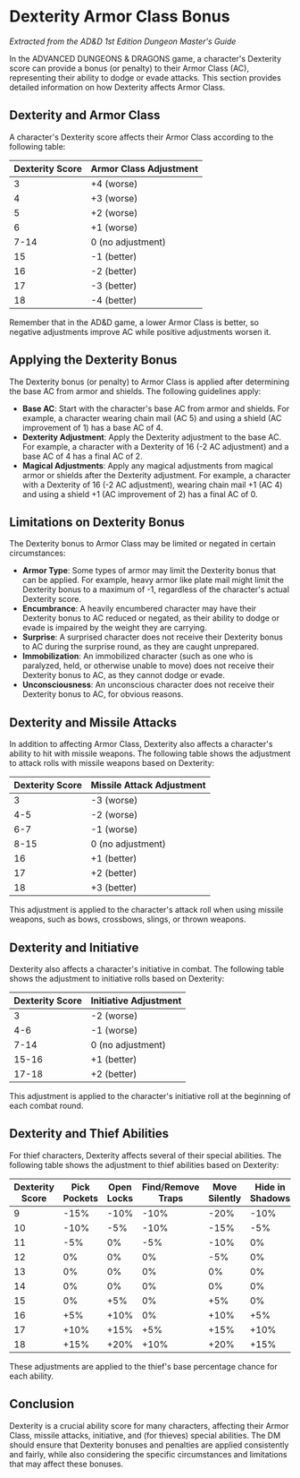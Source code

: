 # Dexterity Armor Class Bonus

*Extracted from the AD&D 1st Edition Dungeon Master's Guide*

In the ADVANCED DUNGEONS & DRAGONS game, a character's Dexterity score can provide a bonus (or penalty) to their Armor Class (AC), representing their ability to dodge or evade attacks. This section provides detailed information on how Dexterity affects Armor Class.

## Dexterity and Armor Class

A character's Dexterity score affects their Armor Class according to the following table:

| Dexterity Score | Armor Class Adjustment |
|-----------------|------------------------|
| 3               | +4 (worse)             |
| 4               | +3 (worse)             |
| 5               | +2 (worse)             |
| 6               | +1 (worse)             |
| 7-14            | 0 (no adjustment)      |
| 15              | -1 (better)            |
| 16              | -2 (better)            |
| 17              | -3 (better)            |
| 18              | -4 (better)            |

Remember that in the AD&D game, a lower Armor Class is better, so negative adjustments improve AC while positive adjustments worsen it.

## Applying the Dexterity Bonus

The Dexterity bonus (or penalty) to Armor Class is applied after determining the base AC from armor and shields. The following guidelines apply:

- **Base AC**: Start with the character's base AC from armor and shields. For example, a character wearing chain mail (AC 5) and using a shield (AC improvement of 1) has a base AC of 4.
- **Dexterity Adjustment**: Apply the Dexterity adjustment to the base AC. For example, a character with a Dexterity of 16 (-2 AC adjustment) and a base AC of 4 has a final AC of 2.
- **Magical Adjustments**: Apply any magical adjustments from magical armor or shields after the Dexterity adjustment. For example, a character with a Dexterity of 16 (-2 AC adjustment), wearing chain mail +1 (AC 4) and using a shield +1 (AC improvement of 2) has a final AC of 0.

## Limitations on Dexterity Bonus

The Dexterity bonus to Armor Class may be limited or negated in certain circumstances:

- **Armor Type**: Some types of armor may limit the Dexterity bonus that can be applied. For example, heavy armor like plate mail might limit the Dexterity bonus to a maximum of -1, regardless of the character's actual Dexterity score.
- **Encumbrance**: A heavily encumbered character may have their Dexterity bonus to AC reduced or negated, as their ability to dodge or evade is impaired by the weight they are carrying.
- **Surprise**: A surprised character does not receive their Dexterity bonus to AC during the surprise round, as they are caught unprepared.
- **Immobilization**: An immobilized character (such as one who is paralyzed, held, or otherwise unable to move) does not receive their Dexterity bonus to AC, as they cannot dodge or evade.
- **Unconsciousness**: An unconscious character does not receive their Dexterity bonus to AC, for obvious reasons.

## Dexterity and Missile Attacks

In addition to affecting Armor Class, Dexterity also affects a character's ability to hit with missile weapons. The following table shows the adjustment to attack rolls with missile weapons based on Dexterity:

| Dexterity Score | Missile Attack Adjustment |
|-----------------|---------------------------|
| 3               | -3 (worse)                |
| 4-5             | -2 (worse)                |
| 6-7             | -1 (worse)                |
| 8-15            | 0 (no adjustment)         |
| 16              | +1 (better)               |
| 17              | +2 (better)               |
| 18              | +3 (better)               |

This adjustment is applied to the character's attack roll when using missile weapons, such as bows, crossbows, slings, or thrown weapons.

## Dexterity and Initiative

Dexterity also affects a character's initiative in combat. The following table shows the adjustment to initiative rolls based on Dexterity:

| Dexterity Score | Initiative Adjustment |
|-----------------|----------------------|
| 3               | -2 (worse)           |
| 4-6             | -1 (worse)           |
| 7-14            | 0 (no adjustment)    |
| 15-16           | +1 (better)          |
| 17-18           | +2 (better)          |

This adjustment is applied to the character's initiative roll at the beginning of each combat round.

## Dexterity and Thief Abilities

For thief characters, Dexterity affects several of their special abilities. The following table shows the adjustment to thief abilities based on Dexterity:

| Dexterity Score | Pick Pockets | Open Locks | Find/Remove Traps | Move Silently | Hide in Shadows |
|-----------------|--------------|------------|-------------------|---------------|-----------------|
| 9               | -15%         | -10%       | -10%              | -20%          | -10%            |
| 10              | -10%         | -5%        | -10%              | -15%          | -5%             |
| 11              | -5%          | 0%         | -5%               | -10%          | 0%              |
| 12              | 0%           | 0%         | 0%                | -5%           | 0%              |
| 13              | 0%           | 0%         | 0%                | 0%            | 0%              |
| 14              | 0%           | 0%         | 0%                | 0%            | 0%              |
| 15              | 0%           | +5%        | 0%                | +5%           | 0%              |
| 16              | +5%          | +10%       | 0%                | +10%          | +5%             |
| 17              | +10%         | +15%       | +5%               | +15%          | +10%            |
| 18              | +15%         | +20%       | +10%              | +20%          | +15%            |

These adjustments are applied to the thief's base percentage chance for each ability.

## Conclusion

Dexterity is a crucial ability score for many characters, affecting their Armor Class, missile attacks, initiative, and (for thieves) special abilities. The DM should ensure that Dexterity bonuses and penalties are applied consistently and fairly, while also considering the specific circumstances and limitations that may affect these bonuses.
